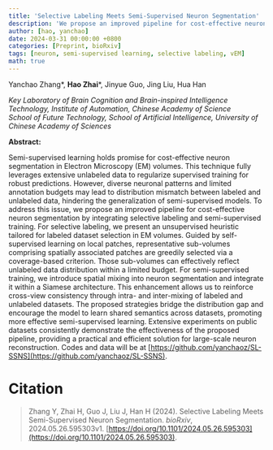 ```yaml
---
title: 'Selective Labeling Meets Semi-Supervised Neuron Segmentation'
description: 'We propose an improved pipeline for cost-effective neuron segmentation by integrating selective labeling and semi-supervised training.'
author: [hao, yanchao]
date: 2024-03-31 00:00:00 +0800
categories: [Preprint, bioRxiv]
tags: [neuron, semi-supervised learning, selective labeling, vEM]
math: true
---
```


Yanchao Zhang\*, **Hao Zhai**\*, Jinyue Guo, Jing Liu, Hua Han

*Key Laboratory of Brain Cognition and Brain-inspired Intelligence Technology, Institute of Automation, Chinese Academy of Science* <br>
*School of Future Technology, School of Artificial Intelligence, University of Chinese Academy of Sciences*

**Abstract:**

Semi-supervised learning holds promise for cost-effective neuron segmentation in Electron Microscopy (EM) volumes. This technique fully leverages extensive unlabeled data to regularize supervised training for robust predictions. However, diverse neuronal patterns and limited annotation budgets may lead to distribution mismatch between labeled and unlabeled data, hindering the generalization of semi-supervised models. To address this issue, we propose an improved pipeline for cost-effective neuron segmentation by integrating selective labeling and semi-supervised training. For selective labeling, we present an unsupervised heuristic tailored for labeled dataset selection in EM volumes. Guided by self-supervised learning on local patches, representative sub-volumes comprising spatially associated patches are greedily selected via a coverage-based criterion. Those sub-volumes can effectively reflect unlabeled data distribution within a limited budget. For semi-supervised training, we introduce spatial mixing into neuron segmentation and integrate it within a Siamese architecture. This enhancement allows us to reinforce cross-view consistency through intra- and inter-mixing of labeled and unlabeled datasets. The proposed strategies bridge the distribution gap and encourage the model to learn shared semantics across datasets, promoting more effective semi-supervised learning. Extensive experiments on public datasets consistently demonstrate the effectiveness of the proposed pipeline, providing a practical and efficient solution for large-scale neuron reconstruction. Codes and data will be at [https://github.com/yanchaoz/SL-SSNS](https://github.com/yanchaoz/SL-SSNS).


# Citation

> Zhang Y, Zhai H, Guo J, Liu J, Han H (2024). Selective Labeling Meets Semi-Supervised Neuron Segmentation. *bioRxiv*, 2024.05.26.595303v1. [https://doi.org/10.1101/2024.05.26.595303](https://doi.org/10.1101/2024.05.26.595303).
>
